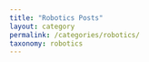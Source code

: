 ```yaml
---
title: "Robotics Posts"
layout: category
permalink: /categories/robotics/
taxonomy: robotics
---
```

